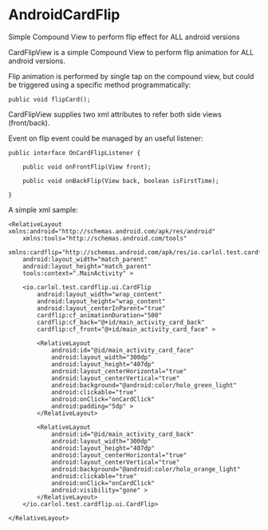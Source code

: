 AndroidCardFlip
===============

Simple Compound View to perform flip effect for ALL android versions

CardFlipView is a simple Compound View to perform flip animation for ALL android versions.

Flip animation is performed by single tap on the compound view, but could be triggered using a specific method programmatically:

    public void flipCard();

CardFlipView supplies two xml attributes to refer both side views (front/back).

Event on flip event could be managed by an useful listener:

    public interface OnCardFlipListener {

		public void onFrontFlip(View front);

		public void onBackFlip(View back, boolean isFirstTime);

	}

A simple xml sample:

    <RelativeLayout xmlns:android="http://schemas.android.com/apk/res/android"
        xmlns:tools="http://schemas.android.com/tools"
        xmlns:cardflip="http://schemas.android.com/apk/res/io.carlol.test.cardflip"
        android:layout_width="match_parent"
        android:layout_height="match_parent"
        tools:context=".MainActivity" >
    
        <io.carlol.test.cardflip.ui.CardFlip
            android:layout_width="wrap_content"
            android:layout_height="wrap_content"
            android:layout_centerInParent="true"
            cardflip:cf_animationDuration="500"
            cardflip:cf_back="@+id/main_activity_card_back"
            cardflip:cf_front="@+id/main_activity_card_face" >
    
            <RelativeLayout
                android:id="@id/main_activity_card_face"
                android:layout_width="300dp"
                android:layout_height="407dp"
                android:layout_centerHorizontal="true"
                android:layout_centerVertical="true"
                android:background="@android:color/holo_green_light"
                android:clickable="true"
                android:onClick="onCardClick"
                android:padding="5dp" >
            </RelativeLayout>
    
            <RelativeLayout
                android:id="@id/main_activity_card_back"
                android:layout_width="300dp"
                android:layout_height="407dp"
                android:layout_centerHorizontal="true"
                android:layout_centerVertical="true"
                android:background="@android:color/holo_orange_light"
                android:clickable="true"
                android:onClick="onCardClick"
                android:visibility="gone" >
            </RelativeLayout>
        </io.carlol.test.cardflip.ui.CardFlip>
    
    </RelativeLayout>
